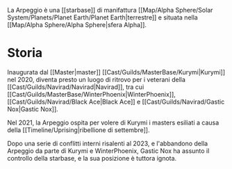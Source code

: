 La Arpeggio è una [[starbase]] di manifattura [[Map/Alpha Sphere/Solar System/Planets/Planet Earth/Planet Earth|terrestre]] e situata nella [[Map/Alpha Sphere/Alpha Sphere|sfera Alpha]].

# Storia

Inaugurata dal [[Master|master]] [[Cast/Guilds/MasterBase/Kurymi|Kurymi]] nel 2020, diventa presto un luogo di ritrovo per i veterani della [[Cast/Guilds/Navirad/Navirad|Navirad]], tra cui [[Cast/Guilds/MasterBase/WinterPhoenix|WinterPhoenix]], [[Cast/Guilds/Navirad/Black Ace|Black Ace]] e [[Cast/Guilds/Navirad/Gastic Nox|Gastic Nox]].

Nel 2021, la Arpeggio ospita per volere di Kurymi i masters esiliati a causa della [[Timeline/Uprising|ribellione di settembre]].

Dopo una serie di conflitti interni risalenti al 2023, e l'abbandono della Arpeggio da parte di Kurymi e WinterPhoenix, Gastic Nox ha assunto il controllo della starbase, e la sua posizione è tuttora ignota.